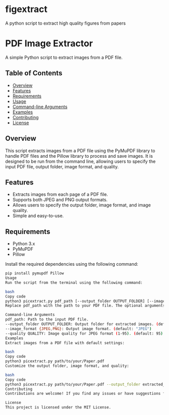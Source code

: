 # figextract
A python script to extract high quality figures from papers

# PDF Image Extractor

A simple Python script to extract images from a PDF file.

## Table of Contents
- [Overview](#overview)
- [Features](#features)
- [Requirements](#requirements)
- [Usage](#usage)
- [Command-line Arguments](#command-line-arguments)
- [Examples](#examples)
- [Contributing](#contributing)
- [License](#license)

## Overview

This script extracts images from a PDF file using the PyMuPDF library to handle PDF files and the Pillow library to process and save images. It is designed to be run from the command line, allowing users to specify the input PDF file, output folder, image format, and quality.

## Features

- Extracts images from each page of a PDF file.
- Supports both JPEG and PNG output formats.
- Allows users to specify the output folder, image format, and image quality.
- Simple and easy-to-use.

## Requirements

- Python 3.x
- PyMuPDF
- Pillow

Install the required dependencies using the following command:

```bash
pip install pymupdf Pillow
Usage
Run the script from the terminal using the following command:

bash
Copy code
python3 picextract.py pdf_path [--output_folder OUTPUT_FOLDER] [--image_format {JPEG,PNG}] [--quality QUALITY]
Replace pdf_path with the path to your PDF file. The optional arguments can be used to customize the extraction process.

Command-line Arguments
pdf_path: Path to the input PDF file.
--output_folder OUTPUT_FOLDER: Output folder for extracted images. (default: "output")
--image_format {JPEG,PNG}: Output image format. (default: "JPEG")
--quality QUALITY: Image quality for JPEG format (1-95). (default: 95)
Examples
Extract images from a PDF file with default settings:

bash
Copy code
python3 picextract.py path/to/your/Paper.pdf
Customize the output folder, image format, and quality:

bash
Copy code
python3 picextract.py path/to/your/Paper.pdf --output_folder extracted_images --image_format PNG --quality 90
Contributing
Contributions are welcome! If you find any issues or have suggestions for improvements, please open an issue or create a pull request.

License
This project is licensed under the MIT License.
